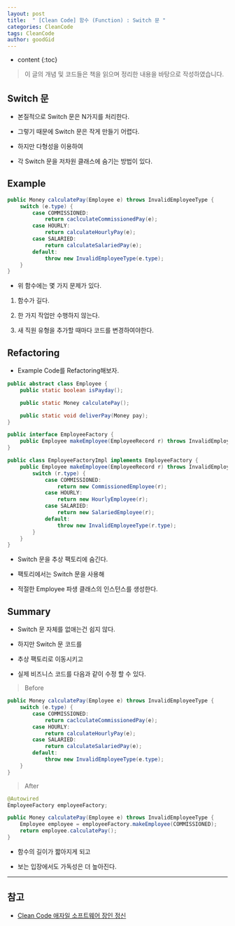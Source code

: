 ```yaml
---
layout: post
title:  " [Clean Code] 함수 (Function) : Switch 문 "
categories: CleanCode
tags: CleanCode
author: goodGid
---
```

* content
{:toc}

> 이 글의 개념 및 코드들은 책을 읽으며 정리한 내용을 바탕으로 작성하였습니다.

## Switch 문

* 본질적으로 Switch 문은 N가지를 처리한다.

* 그렇기 때문에 Switch 문은 작게 만들기 어렵다.

* 하지만 다형성을 이용하여

* 각 Switch 문을 저차원 클래스에 숨기는 방법이 있다.







## Example 

``` java
public Money calculatePay(Employee e) throws InvalidEmployeeType {
    switch (e.type) {
        case COMMISSIONED:
            return caclculateCommissionedPay(e);
        case HOURLY:
            return calculateHourlyPay(e);
        case SALARIED:
            return calculateSalariedPay(e);
        default:
            throw new InvalidEmployeeType(e.type);
    }
}
```

* 위 함수에는 몇 가지 문제가 있다.

1. 함수가 길다.

2. 한 가지 작업만 수행하지 않는다.

3. 새 직원 유형을 추가할 때마다 코드를 변경하여야한다.

## Refactoring

* Example Code를 Refactoring해보자.

``` java
public abstract class Employee {
    public static boolean isPayday();

    public static Money calculatePay();

    public static void deliverPay(Money pay);
}
```

``` java
public interface EmployeeFactory {
    public Employee makeEmployee(EmployeeRecord r) throws InvalidEmployeeType;
}

public class EmployeeFactoryImpl implements EmployeeFactory {
    public Employee makeEmployee(EmployeeRecord r) throws InvalidEmployeeType {
        switch (r.type) {
            case COMMISSIONED:
                return new CommissionedEmployee(r);
            case HOURLY:
                return new HourlyEmployee(r);
            case SALARIED:
                return new SalariedEmployee(r);
            default:
                throw new InvalidEmployeeType(r.type);
        }
    }
}
```

* Switch 문을 추상 팩토리에 숨긴다.

* 팩토리에서는 Switch 문을 사용해 

* 적절한 Employee 파생 클래스의 인스턴스를 생성한다.


## Summary

* Switch 문 자체를 없애는건 쉽지 않다.

* 하지만 Switch 문 코드를 

* 추상 팩토리로 이동시키고

* 실제 비즈니스 코드를 다음과 같이 수정 할 수 있다.

> Before

``` java
public Money calculatePay(Employee e) throws InvalidEmployeeType {
    switch (e.type) {
        case COMMISSIONED:
            return caclculateCommissionedPay(e);
        case HOURLY:
            return calculateHourlyPay(e);
        case SALARIED:
            return calculateSalariedPay(e);
        default:
            throw new InvalidEmployeeType(e.type);
    }
}
```

> After

``` java
@Autowired
EmployeeFactory employeeFactory;

public Money calculatePay(Employee e) throws InvalidEmployeeType {
    Employee employee = employeeFactory.makeEmployee(COMMISSIONED);
    return employee.calculatePay();
}
```

* 함수의 길이가 짧아지게 되고

* 보는 입장에서도 가독성은 더 높아진다.

---

## 참고

* [Clean Code 애자일 소프트웨어 장인 정신](https://book.naver.com/bookdb/book_detail.nhn?bid=7390287)